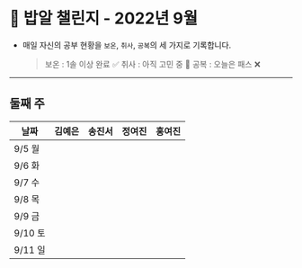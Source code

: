 # 🍚 밥알 챌린지 - 2022년 9월
- 매일 자신의 공부 현황을 `보온`, `취사`, `공복`의 세 가지로 기록합니다.
    
    > 보온 : 1솔 이상 완료 ✅
    취사 : 아직 고민 중 🤔
    공복 : 오늘은 패스 ❌
---

## 둘째 주
**날짜**|김예은|송진서|정여진|홍여진
---|---|---|---|---
9/5 월| |  |  | 
9/6 화| |  |  | 
9/7 수| |  |  | 
9/8 목| |  |  | 
9/9 금| |  |  | 
9/10 토| |  |  | 
9/11 일| |  |  | 